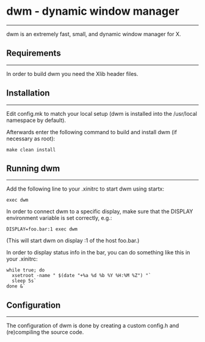 # dwm - dynamic window manager
---
dwm is an extremely fast, small, and dynamic window manager for X.


## Requirements
---
In order to build dwm you need the Xlib header files.


## Installation
---
Edit config.mk to match your local setup (dwm is installed into the /usr/local namespace by default).

Afterwards enter the following command to build and install dwm (if necessary as root):

    make clean install


## Running dwm
---
Add the following line to your .xinitrc to start dwm using startx:

    exec dwm

In order to connect dwm to a specific display, make sure that the DISPLAY environment variable is set correctly, e.g.:

    DISPLAY=foo.bar:1 exec dwm

(This will start dwm on display :1 of the host foo.bar.)

In order to display status info in the bar, you can do something like this in your .xinitrc:

    while true; do
      xsetroot -name " $(date "+%a %d %b %Y %H:%M %Z") "`
      sleep 5s`
    done &`


## Configuration
---
The configuration of dwm is done by creating a custom config.h and (re)compiling the source code.
